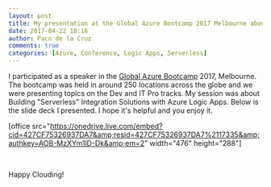 ```yaml
---
layout: post
title: My presentation at the Global Azure Bootcamp 2017 Melbourne about Building "Serverless" Integration Solutions with Logic Apps
date: 2017-04-22 18:16
author: Paco de la Cruz
comments: true
categories: [Azure, Conference, Logic Apps, Serverless]
---
```

I participated as a speaker in the <a href="https://global.azurebootcamp.net/">Global Azure Bootcamp</a> 2017, Melbourne. The bootcamp was held in around 250 locations across the globe and we were presenting topics on the Dev and IT Pro tracks. My session was about Building "Serverless" Integration Solutions with Azure Logic Apps. Below is the slide deck I presented. I hope it's helpful and you enjoy it.

[office src="https://onedrive.live.com/embed?cid=427CF75326937DA7&amp;resid=427CF75326937DA7%2117335&amp;authkey=AOB-MzXYm1lD-Dk&amp;em=2" width="476" height="288"]

&nbsp;

Happy Clouding!
